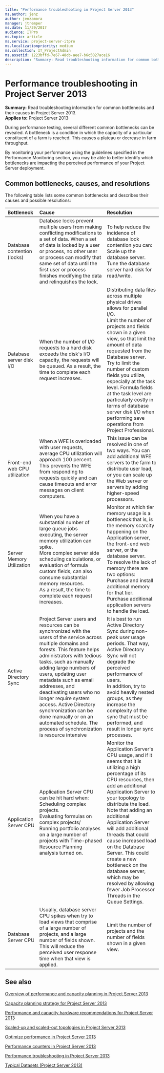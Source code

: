 ```yaml
---
title: "Performance troubleshooting in Project Server 2013"
ms.author: jenz
author: jenzamora
manager: jtremper
ms.date: 11/29/2017
audience: ITPro
ms.topic: article
ms.service: project-server-itpro
ms.localizationpriority: medium
ms.collection: IT_ProjectAdmin
ms.assetid: 1223bffd-7e67-48cb-aee7-b6c5027ace16
description: "Summary: Read troubleshooting information for common bottlenecks and their causes in Project Server 2013."
---
```


# Performance troubleshooting in Project Server 2013
 
 **Summary:** Read troubleshooting information for common bottlenecks and their causes in Project Server 2013.<br/>
**Applies to:** Project Server 2013
  
During performance testing, several different common bottlenecks can be revealed. A bottleneck is a condition in which the capacity of a particular constituent of a farm is reached. This causes a plateau or decrease in farm throughput.
  
By monitoring your performance using the guidelines specified in the Performance Monitoring section, you may be able to better identify which bottlenecks are impacting the perceived performance of your Project Server deployment. 
  
## Common bottlenecks, causes, and resolutions

The following table lists some common bottlenecks and describes their causes and possible resolutions:
  
|**Bottleneck**|**Cause**|**Resolution**|
|:-----|:-----|:-----|
|Database contention (locks)  <br/> |Database locks prevent multiple users from making conflicting modifications to a set of data. When a set of data is locked by a user or process, no other user or process can modify that same set of data until the first user or process finishes modifying the data and relinquishes the lock.  <br/> | To help reduce the incidence of database lock contention you can: <br/>  Scale up the database server. <br/>  Tune the database server hard disk for read/write. <br/> |
|Database server disk I/O  <br/> |When the number of I/O requests to a hard disk exceeds the disk's I/O capacity, the requests will be queued. As a result, the time to complete each request increases.  <br/> |Distributing data files across multiple physical drives allows for parallel I/O.  <br/> Limit the number of projects and fields shown in a given view, so that limit the amount of data requested from the Database server.  <br/> Try to limit the number of custom fields you utilize, especially at the task level. Formula fields at the task level are particularly costly in terms of database server disk I/O when performing save operations from Project Professional.  <br/> |
|Front-end web CPU utilization  <br/> |When a WFE is overloaded with user requests, average CPU utilization will approach 100 percent. This prevents the WFE from responding to requests quickly and can cause timeouts and error messages on client computers.  <br/> |This issue can be resolved in one of two ways. You can add additional WFE servers to the farm to distribute user load, or you can scale up the Web server or servers by adding higher-speed processors.  <br/> |
|Server Memory Utilization  <br/> |When you have a substantial number of large queue jobs executing, the server memory utilization can spike.  <br/> More complex server side scheduling calculations, or evaluation of formula custom fields, can also consume substantial memory resources.  <br/> As a result, the time to complete each request increases.  <br/> | Monitor at which tier memory usage is a bottleneck:that is, is the memory scarcity happening on the Application server, the front-end web server, or the database server. <br/>  To resolve the lack of memory there are two options: <br/>  Purchase and install additional memory for that tier. <br/>  Purchase additional application servers to handle the load. <br/> |
|Active Directory Sync  <br/> |Project Server users and resources can be synchronized with the users of the service across multiple domains and forests. This feature helps administrators with tedious tasks, such as manually adding large numbers of users, updating user metadata such as email addresses, and deactivating users who no longer require system access. Active Directory synchronization can be done manually or on an automated schedule. The process of synchronization is resource intensive  <br/> |It is best to run Active Directory Sync during non-peak user usage periods. That way, Active Directory Sync will not degrade the perceived performance of users.  <br/> In addition, try to avoid heavily nested groups, as they increase the complexity of the sync that must be performed, and result in longer sync processes.  <br/> |
|Application Server CPU  <br/> | Application Server CPU can be hit hard when: <br/>  Scheduling complex projects. <br/>  Evaluating formulas on complex projects/ <br/>  Running portfolio analyses on a large number of projects with Time-phased Resource Planning analysis turned on. <br/> |Monitor the Application Server's CPU usage, and if it seems that it is utilizing a high percentage of its CPU resources, then add an additional Application Server to your topology to distribute the load.  <br/> Note that adding an additional Application Server will add additional threads that could cause increased load on the Database Server. This could create a new bottleneck on the database server, which may be resolved by allowing fewer Job Processor Threads in the Queue Settings.  <br/> |
|Database Server CPU  <br/> |Usually, database server CPU spikes when try to load views that comprise of a large number of projects, and a large number of fields shown. This will reduce the perceived user response time when that view is applied.  <br/> |Limit the number of projects and the number of fields shown in a given view.  <br/> |
   
## See also

[Overview of performance and capacity planning in Project Server 2013](overview-of-performance-and-capacity-planning-in-project-server-2013.md)
  
[Capacity planning strategy for Project Server 2013](capacity-planning-strategy-for-project-server-2013.md)
  
[Performance and capacity hardware recommendations for Project Server 2013](performance-and-capacity-hardware-recommendations-for-project-server-2013.md)
  
[Scaled-up and scaled-out topologies in Project Server 2013](scaled-up-and-scaled-out-topologies-in-project-server-2013.md)
  
[Optimize performance in Project Server 2013](optimize-performance-in-project-server-2013.md)
  
[Performance counters in Project Server 2013](performance-counters-in-project-server-2013.md)
  
[Performance troubleshooting in Project Server 2013](performance-troubleshooting-in-project-server-2013.md)

[Typical Datasets (Project Server 2013)](./project-server-2013-and-2016.md)